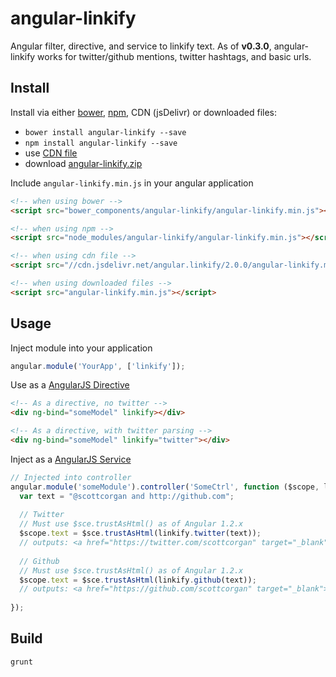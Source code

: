 # angular-linkify

Angular filter, directive, and service to linkify text. As of **v0.3.0**, angular-linkify works for twitter/github mentions, twitter hashtags, and basic urls.

## Install

Install via either [bower](http://bower.io/), [npm](https://www.npmjs.com/), CDN (jsDelivr) or downloaded files:

* `bower install angular-linkify --save`
* `npm install angular-linkify --save`
* use [CDN file](https://www.jsdelivr.com/projects/angular.linkify)
* download [angular-linkify.zip](https://github.com/scottcorgan/angular-linkify/zipball/master)



Include `angular-linkify.min.js` in your angular application

```html
<!-- when using bower -->
<script src="bower_components/angular-linkify/angular-linkify.min.js"></script>

<!-- when using npm -->
<script src="node_modules/angular-linkify/angular-linkify.min.js"></script>

<!-- when using cdn file -->
<script src="//cdn.jsdelivr.net/angular.linkify/2.0.0/angular-linkify.min.js"></script>

<!-- when using downloaded files -->
<script src="angular-linkify.min.js"></script>
```


## Usage

Inject module into your application

```javascript
angular.module('YourApp', ['linkify']);
```

Use as a [AngularJS Directive](http://docs.angularjs.org/guide/directive)

```html
<!-- As a directive, no twitter -->
<div ng-bind="someModel" linkify></div>

<!-- As a directive, with twitter parsing -->
<div ng-bind="someModel" linkify="twitter"></div>
```

Inject as a [AngularJS Service](http://docs.angularjs.org/guide/dev_guide.services)

```javascript
// Injected into controller
angular.module('someModule').controller('SomeCtrl', function ($scope, linkify, $sce) {
  var text = "@scottcorgan and http://github.com";
  
  // Twitter
  // Must use $sce.trustAsHtml() as of Angular 1.2.x
  $scope.text = $sce.trustAsHtml(linkify.twitter(text));
  // outputs: <a href="https://twitter.com/scottcorgan" target="_blank">scottcorgan</a> and <a href="http://github.com" target="_blank">http://github.com</a>
  
  // Github
  // Must use $sce.trustAsHtml() as of Angular 1.2.x
  $scope.text = $sce.trustAsHtml(linkify.github(text));
  // outputs: <a href="https://github.com/scottcorgan" target="_blank">scottcorgan</a> and <a href="http://github.com" target="_blank">http://github.com</a>
  
});

```

## Build

```
grunt
```
